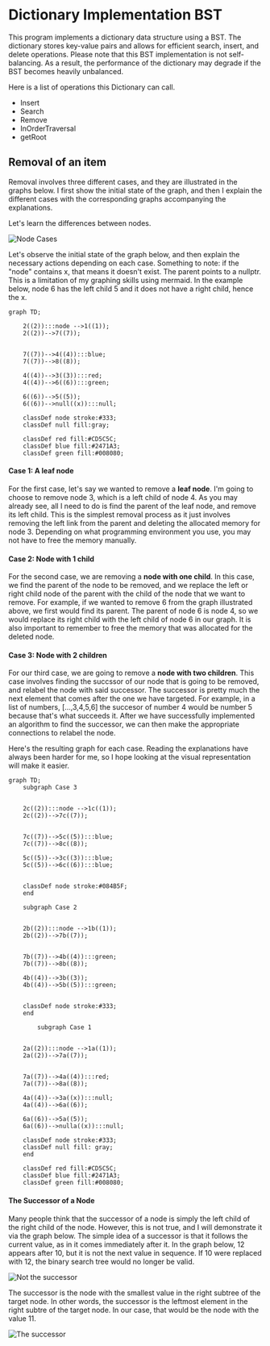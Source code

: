 # Dictionary Implementation BST

This program implements a dictionary data structure using a BST. The dictionary stores key-value pairs and allows for efficient search, insert, and delete operations. Please note that this BST implementation is not self-balancing. As a result, the performance of the dictionary may degrade if the BST becomes heavily unbalanced.

Here is a list of operations this Dictionary can call.

- Insert
- Search
- Remove
- InOrderTraversal
- getRoot

## Removal of an item

Removal involves three different cases, and they are illustrated in the graphs below. I first show the initial state of the graph, and then I explain the different cases with the corresponding graphs accompanying the explanations.

Let's learn the differences between nodes.

![Node Cases](/src//imgs//nodecases.png 'Node Types')

Let's observe the initial state of the graph below, and then explain the necessary actions depending on each case. Something to note: if the "node" contains x, that means it doesn't exist. The parent points to a nullptr. This is a limitation of my graphing skills using mermaid. In the example below, node 6 has the left child 5 and it does not have a right child, hence the x.

```mermaid
graph TD;

    2((2)):::node -->1((1));
    2((2))-->7((7));


    7((7))-->4((4)):::blue;
    7((7))-->8((8));

    4((4))-->3((3)):::red;
    4((4))-->6((6)):::green;

    6((6))-->5((5));
    6((6))-->null((x)):::null;

    classDef node stroke:#333;
    classDef null fill:gray;

    classDef red fill:#CD5C5C;
    classDef blue fill:#2471A3;
    classDef green fill:#008080;
```

#### Case 1: A leaf node

For the first case, let's say we wanted to remove a **leaf node**. I'm going to choose to remove node 3, which is a left child of node 4. As you may already see, all I need to do is find the parent of the leaf node, and remove its left child. This is the simplest removal process as it just involves removing the left link from the parent and deleting the allocated memory for node 3. Depending on what programming environment you use, you may not have to free the memory manually.

#### Case 2: Node with 1 child

For the second case, we are removing a **node with one child**. In this case, we find the parent of the node to be removed, and we replace the left or right child node of the parent with the child of the node that we want to remove. For example, if we wanted to remove 6 from the graph illustrated above, we first would find its parent. The parent of node 6 is node 4, so we would replace its right child with the left child of node 6 in our graph. It is also important to remember to free the memory that was allocated for the deleted node.

#### Case 3: Node with 2 children

For our third case, we are going to remove a **node with two children**. This case involves finding the succssor of our node that is going to be removed, and relabel the node with said successor. The successor is pretty much the next element that comes after the one we have targeted. For example, in a list of numbers, [...,3,4,5,6] the succesor of number 4 would be number 5 because that's what succeeds it. After we have successfully implemented an algorithm to find the successor, we can then make the appropriate connections to relabel the node.

Here's the resulting graph for each case. Reading the explanations have always been harder for me, so I hope looking at the visual representation will make it easier.

```mermaid
graph TD;
    subgraph Case 3


    2c((2)):::node -->1c((1));
    2c((2))-->7c((7));


    7c((7))-->5c((5)):::blue;
    7c((7))-->8c((8));

    5c((5))-->3c((3)):::blue;
    5c((5))-->6c((6)):::blue;


    classDef node stroke:#084B5F;
    end

    subgraph Case 2


    2b((2)):::node -->1b((1));
    2b((2))-->7b((7));


    7b((7))-->4b((4)):::green;
    7b((7))-->8b((8));

    4b((4))-->3b((3));
    4b((4))-->5b((5)):::green;


    classDef node stroke:#333;
    end

        subgraph Case 1


    2a((2)):::node -->1a((1));
    2a((2))-->7a((7));


    7a((7))-->4a((4)):::red;
    7a((7))-->8a((8));

    4a((4))-->3a((x)):::null;
    4a((4))-->6a((6));

    6a((6))-->5a((5));
    6a((6))-->nulla((x)):::null;

    classDef node stroke:#333;
    classDef null fill: gray;
    end

    classDef red fill:#CD5C5C;
    classDef blue fill:#2471A3;
    classDef green fill:#008080;
```

#### The Successor of a Node

Many people think that the successor of a node is simply the left child of the right child of the node. However, this is not true, and I will demonstrate it via the graph below. The simple idea of a successor is that it follows the current value, as in it comes immediately after it. In the graph below, 12 appears after 10, but it is not the next value in sequence. If 10 were replaced with 12, the binary search tree would no longer be valid.

![Not the successor](/src/imgs/notthesuccessor.png 'Not the success')

The successor is the node with the smallest value in the right subtree of the target node. In other words, the successor is the leftmost element in the right subtre of the target node. In our case, that would be the node with the value 11.

<picture>
  <source media="(prefers-color-scheme: dark)" srcset="./src/imgs/thesuccessorDarkMode.png">
  <img alt="The successor" src="./src/imgs/thesuccessor.png">
</picture>
